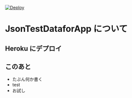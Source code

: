 [![Deploy](https://www.herokucdn.com/deploy/button.png)](https://heroku.com/deploy)


# JsonTestDataforApp について

## Heroku にデプロイ



## このあと

* たぶん何か書く
* test
* お試し
